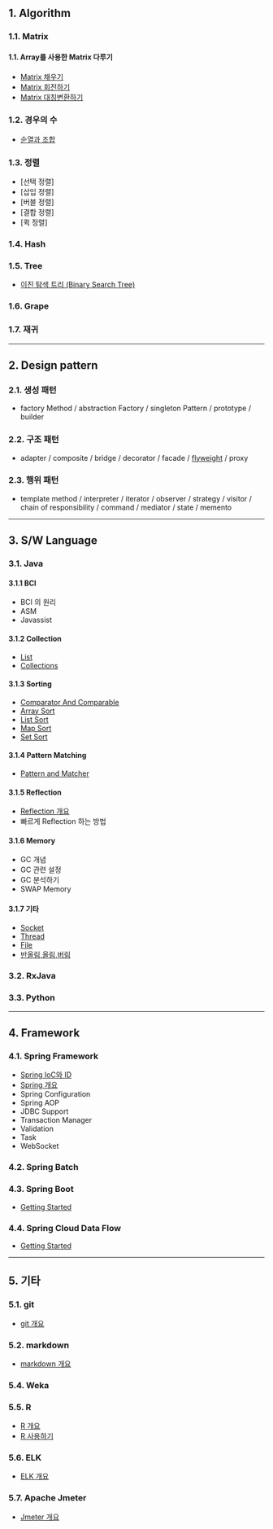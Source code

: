 ## 1. Algorithm

### 1.1. Matrix

#### 1.1. Array를 사용한 Matrix 다루기
- [Matrix 채우기](/document/software/algorithm/matrix_01)
- [Matrix 회전하기](/document/software/algorithm/matrix_02)
- [Matrix 대칭변환하기](/document/software/algorithm/matrix_03)

### 1.2. 경우의 수
- [순열과 조합](/document/software/algorithm/number_of_cases)

### 1.3. 정렬
- [선택 정렬]
- [삽입 정렬]
- [버블 정렬]
- [결합 정렬]
- [퀵 정렬]

### 1.4. Hash

### 1.5. Tree
- [이진 탐색 트리 (Binary Search Tree)](/document/software/algorithm/binary_search_tree)

### 1.6. Grape

### 1.7. 재귀

* * *

## 2. Design pattern

### 2.1. 생성 패턴
- factory Method / abstraction Factory / singleton Pattern / prototype / builder

### 2.2. 구조 패턴
- adapter / composite / bridge / decorator / facade / [flyweight](/document/software/designPattern/flyweight) / proxy

### 2.3. 행위 패턴
- template method / interpreter / iterator / observer / strategy / visitor / chain of responsibility / command / mediator / state / memento

* * *

## 3. S/W Language

### 3.1. Java

#### 3.1.1 BCI
- BCI 의 원리
- ASM
- Javassist

#### 3.1.2 Collection
- [List](/document/software/java/collection-list)
- [Collections](/document/software/java/collections)

#### 3.1.3 Sorting
- [Comparator And Comparable](/document/software/java/comparator-and-comparable)
- [Array Sort](/document/software/java/array-sort)
- [List Sort](/document/software/java/collection-list-sort)
- [Map Sort](/document/software/java/collection-map-sort)
- [Set Sort](/document/software/java/collection-set-sort)

#### 3.1.4 Pattern Matching
- [Pattern and Matcher](/document/software/java/pattern-and-matcher)

#### 3.1.5 Reflection
- [Reflection 개요](/document/software/java/reflection)
- 빠르게 Reflection 하는 방법

#### 3.1.6 Memory
- GC 개념
- GC 관련 설정
- GC 분석하기
- SWAP Memory

#### 3.1.7 기타
- [Socket](/document/software/java/socket)
- [Thread](/document/software/java/thread)
- [File](/document/software/java/file)
- [반올림,올림,버림](/document/software/java/math_01)

### 3.2. RxJava

### 3.3. Python

* * *

## 4. Framework

### 4.1. Spring Framework
- [Spring IoC와 ID](/document/software/framework/spring-framework/spring-ioc-di)
- [Spring 개요](/document/software/framework/spring-framework/spring-Introducing)
- Spring Configuration
- Spring AOP
- JDBC Support
- Transaction Manager
- Validation
- Task
- WebSocket

### 4.2. Spring Batch

### 4.3. Spring Boot
- [Getting Started](/document/software/framework/spring-boot/getting-started)

### 4.4. Spring Cloud Data Flow
- [Getting Started](/document/software/framework/spring-cloud-data-flow/getting-started)

* * *

## 5. 기타

### 5.1. git
- [git 개요](/document/software/git/git)

### 5.2. markdown
- [markdown 개요](/document/software/markdown/markdown)

### 5.4. Weka

### 5.5. R
- [R 개요](/document/software/r/r)
- [R 사용하기](/document/software/r/r_use)

### 5.6. ELK
- [ELK 개요](/document/software/elk/elk)

### 5.7. Apache Jmeter
- [Jmeter 개요](/document/software/jmeter/jmeter)
